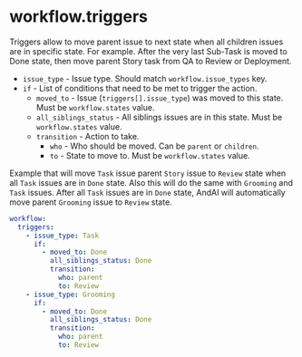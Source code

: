 # workflow.triggers

Triggers allow to move parent issue to next state when all children issues are in specific state.
For example. After the very last Sub-Task is moved to Done state, then move parent Story task from QA to Review or Deployment.

- `issue_type` - Issue type. Should match `workflow.issue_types` key.
- `if` - List of conditions that need to be met to trigger the action.
    - `moved_to` - Issue (`triggers[].issue_type`) was moved to this state. Must be `workflow.states` value.
    - `all_siblings_status` - All siblings issues are in this state. Must be `workflow.states` value.
    - `transition` - Action to take.
        - `who` - Who should be moved. Can be `parent` or `children`.
        - `to` - State to move to. Must be `workflow.states` value.

Example that will move `Task` issue parent `Story` issue to `Review` state when all `Task` issues are in `Done` state.
Also this will do the same with `Grooming` and `Task` issues. After all `Task` issues are in `Done` state,
AndAI will automatically move parent `Grooming` issue to `Review` state.

```yaml
workflow:
  triggers:
    - issue_type: Task
      if:
        - moved_to: Done
          all_siblings_status: Done
          transition:
            who: parent
            to: Review
    - issue_type: Grooming
      if:
        - moved_to: Done
          all_siblings_status: Done
          transition:
            who: parent
            to: Review
```
